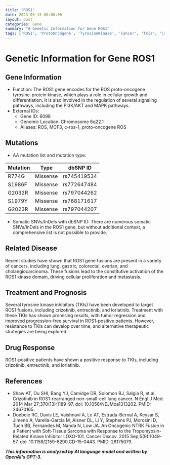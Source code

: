 ```yaml
---
title: "ROS1"
date: 2023-05-15 00:00:00
layout: post
categories: Gene
summary: "# Genetic Information for Gene ROS1"
tags: ['ROS1', 'ProtoOncogene', 'TyrosineKinase', 'Cancer', 'TKIs', 'Crizotinib', 'Entrectinib', 'Lorlatinib']
---
```


# Genetic Information for Gene ROS1

## Gene Information

- Function: The ROS1 gene encodes for the ROS proto-oncogene tyrosine-protein kinase, which plays a role in cellular growth and differentiation. It is also involved in the regulation of several signaling pathways, including the PI3K/AKT and MAPK pathways.
- External IDs:
    - Gene ID: 6098
    - Genomic Location: Chromosome 6q22.1
    - Aliases: ROS, MCF3, c-ros-1, proto-oncogene ROS

## Mutations

- AA mutation list and mutation type:

| Mutation           | Type          | dbSNP ID      |
|--------------------|---------------|---------------|
| R774G              | Missense      | rs745419534   |
| S1986F             | Missense      | rs772647484   |
| G2032R             | Missense      | rs797044262   |
| S1979Y             | Missense      | rs768171617   |
| G2023R             | Missense      | rs797044207   |

- Somatic SNVs/InDels with dbSNP ID:
There are numerous somatic SNVs/InDels in the ROS1 gene, but without additional context, a comprehensive list is not possible to provide.

## Related Disease

Recent studies have shown that ROS1 gene fusions are present in a variety of cancers, including lung, gastric, colorectal, ovarian, and cholangiocarcinoma. These fusions lead to the constitutive activation of the ROS1 kinase domain, driving cellular proliferation and metastasis.

## Treatment and Prognosis

Several tyrosine kinase inhibitors (TKIs) have been developed to target ROS1 fusions, including crizotinib, entrectinib, and lorlatinib. Treatment with these TKIs has shown promising results, with tumor regression and improved progression-free survival in ROS1-positive patients. However, resistance to TKIs can develop over time, and alternative therapeutic strategies are being explored.

## Drug Response

ROS1-positive patients have shown a positive response to TKIs, including crizotinib, entrectinib, and lorlatinib.

## References

- Shaw AT, Ou SHI, Bang YJ, Camidge DR, Solomon BJ, Salgia R, et al. Crizotinib in ROS1-rearranged non-small-cell lung cancer. N Engl J Med. 2014 Mar 27;370(13):1189-97. doi: 10.1056/NEJMoa1313202. PMID: 24670165.
- Doebele RC, Davis LE, Vaishnavi A, Le AT, Estrada-Bernal A, Keysar S, Jimeno A, Varella-Garcia M, Aisner DL, Li Y, Stephens PJ, Morosini D, Tuch BB, Fernandes M, Nanda N, Low JA. An Oncogenic NTRK Fusion in a Patient with Soft-Tissue Sarcoma with Response to the Tropomyosin-Related Kinase Inhibitor LOXO-101. Cancer Discov. 2015 Sep;5(9):1049-57. doi: 10.1158/2159-8290.CD-15-0443. PMID: 26175079.

**_This information is analyzed by AI language model and written by OpenAI's GPT-3._**